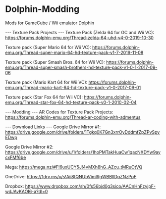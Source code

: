 # Dolphin-Modding
Mods for GameCube / Wii emulator Dolphin



--- Texture Pack Projects ---
Texture Pack (Zelda 64 for GC and Wii VC):
https://forums.dolphin-emu.org/Thread-zelda-64-uhd-v4-0-2019-10-30

Texture pack (Super Mario 64 for Wii VC):
https://forums.dolphin-emu.org/Thread-super-mario-64-hd-texture-pack-v1-7-2019-11-08

Texture pack (Super Smash Bros. 64 for Wii VC):
https://forums.dolphin-emu.org/Thread-super-smash-brothers-hd-texture-pack-v1-0-1-2017-09-06

Texture pack (Mario Kart 64 for Wii VC):
https://forums.dolphin-emu.org/Thread-mario-kart-64-hd-texture-pack-v1-0-2017-09-01

Texture pack (Star Fox 64 for Wii VC):
https://forums.dolphin-emu.org/Thread-star-fox-64-hd-texture-pack-v0-1-2010-02-04



--- Modding ---
AR Codes for Texture Pack Projects:
https://forums.dolphin-emu.org/Thread-ar-coding-with-admentus



--- Download Links ---
Google Drive Mirror #1:
https://drive.google.com/drive/folders/1Tgkq0K7Gn3xrrOyDddmfZpZPvSpyEDwp

Google Drive Mirror #2:
https://drive.google.com/drive/u/1/folders/1hoPMTakHuaCw1qacNXDYw9aycxFMf6be

Mega:
https://mega.nz/#F!6uxUCY5J!4vMXh8hG_AZcu_tMRuOtVQ

OneDrive:
https://1drv.ms/u/s!Aii8tQNUbVimlRgWBBIlDqZNzPpF

Dropbox:
https://www.dropbox.com/sh/0fs56bjd0g3sico/AACnHnFzyjpF-wdJAvKAOI6-a?dl=0
